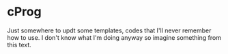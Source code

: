 # cProg
Just somewhere to updt some templates, codes that I'll never remember how to use. I don't know what I'm doing anyway so imagine something from this text.
